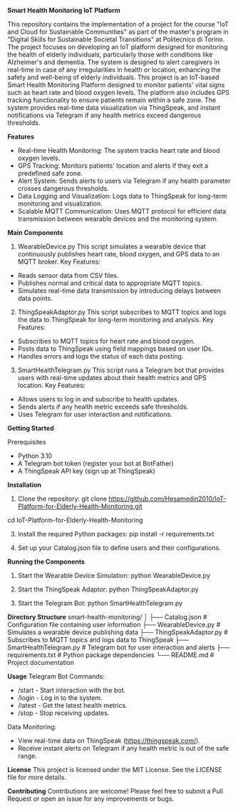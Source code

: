 **Smart Health Monitoring IoT Platform**

This repository contains the implementation of a project for the course "IoT and Cloud for Sustainable Communities" as part of the master's program 
in "Digital Skills for Sustainable Societal Transitions" at Politecnico di Torino. The project focuses on developing an IoT platform designed for 
monitoring the health of elderly individuals, particularly those with conditions like Alzheimer's and dementia. The system is designed to alert 
caregivers in real-time in case of any irregularities in health or location, enhancing the safety and well-being of elderly individuals.
This project is an IoT-based Smart Health Monitoring Platform designed to monitor patients' vital signs such as heart rate and blood oxygen levels. 
The platform also includes GPS tracking functionality to ensure patients remain within a safe zone. The system provides real-time data visualization 
via ThingSpeak, and instant notifications via Telegram if any health metrics exceed dangerous thresholds.

**Features**
- Real-time Health Monitoring: The system tracks heart rate and blood oxygen levels.
- GPS Tracking: Monitors patients' location and alerts if they exit a predefined safe zone.
- Alert System: Sends alerts to users via Telegram if any health parameter crosses dangerous thresholds.
- Data Logging and Visualization: Logs data to ThingSpeak for long-term monitoring and visualization.
- Scalable MQTT Communication: Uses MQTT protocol for efficient data transmission between wearable devices and the monitoring system.

**Main Components**
1. WearableDevice.py
This script simulates a wearable device that continuously publishes heart rate, blood oxygen, and GPS data to an MQTT broker.
Key Features:
- Reads sensor data from CSV files.
- Publishes normal and critical data to appropriate MQTT topics.
- Simulates real-time data transmission by introducing delays between data points.

2. ThingSpeakAdaptor.py
This script subscribes to MQTT topics and logs the data to ThingSpeak for long-term monitoring and analysis.
Key Features:
- Subscribes to MQTT topics for heart rate and blood oxygen.
- Posts data to ThingSpeak using field mappings based on user IDs.
- Handles errors and logs the status of each data posting.

3. SmartHealthTelegram.py
This script runs a Telegram bot that provides users with real-time updates about their health metrics and GPS location.
Key Features:
- Allows users to log in and subscribe to health updates.
- Sends alerts if any health metric exceeds safe thresholds.
- Uses Telegram for user interaction and notifications.

**Getting Started**

Prerequisites
- Python 3.10
- A Telegram bot token (register your bot at BotFather)
- A ThingSpeak API key (sign up at ThingSpeak)

**Installation**
1. Clone the repository:
git clone https://github.com/Hesamedin2010/IoT-Platform-for-Elderly-Health-Monitoring.git

cd IoT-Platform-for-Elderly-Health-Monitoring

3. Install the required Python packages:
pip install -r requirements.txt

4. Set up your Catalog.json file to define users and their configurations.

**Running the Components**
1. Start the Wearable Device Simulation:
python WearableDevice.py

2. Start the ThingSpeak Adaptor:
python ThingSpeakAdaptor.py

3. Start the Telegram Bot:
python SmartHealthTelegram.py

**Directory Structure**
smart-health-monitoring/
│
├── Catalog.json                # Configuration file containing user information
├── WearableDevice.py           # Simulates a wearable device publishing data
├── ThingSpeakAdaptor.py        # Subscribes to MQTT topics and logs data to ThingSpeak
├── SmartHealthTelegram.py      # Telegram bot for user interaction and alerts
├── requirements.txt            # Python package dependencies
└── README.md                   # Project documentation

**Usage**
Telegram Bot Commands:
- /start - Start interaction with the bot.
- /login - Log in to the system.
- /latest - Get the latest health metrics.
- /stop - Stop receiving updates.

Data Monitoring:
- View real-time data on ThingSpeak (https://thingspeak.com/).
- Receive instant alerts on Telegram if any health metric is out of the safe range.

**License**
This project is licensed under the MIT License. See the LICENSE file for more details.

**Contributing**
Contributions are welcome! Please feel free to submit a Pull Request or open an issue for any improvements or bugs.
